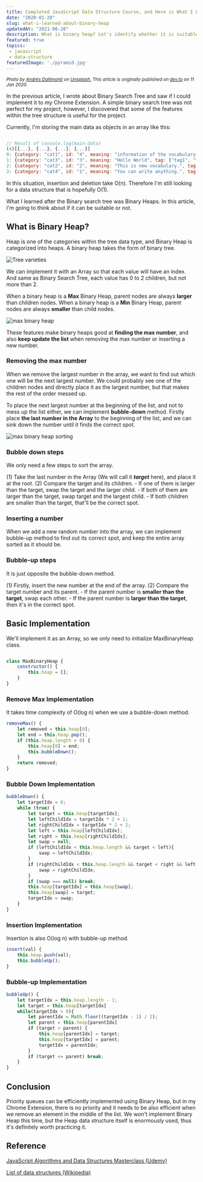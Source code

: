 ```yaml
---
title: Completed JavaScript Data Structure Course, and Here is What I Learned About Binary Heap.
date: "2020-01-20"
slug: what-i-learned-about-binary-heap
updatedAt: "2021-06-20"
description: What is binary heap? Let's identify whether it is suitable for storing vocabulary data.
featured: true
topics:
 - javascript
 - data-structure
featuredImage: './pyramid.jpg'
---
```


<small><em>Photo by <a href="https://unsplash.com/@dallimonti?utm_source=unsplash&utm_medium=referral&utm_content=creditCopyText">Andrés Dallimonti</a> on <a href="https://unsplash.com/?utm_source=unsplash&utm_medium=referral&utm_content=creditCopyText">Unsplash.</a> This article is originally published on <a href="https://dev.to/maikomiyazaki">dev.to</a> on  11 Jan 2020.</em></small>

In the previous article, I wrote about Binary Search Tree and saw if I could implement it to my Chrome Extension. A simple binary search tree was not perfect for my project, however, I discovered that some of the features within the tree structure is useful for the project.

Currently, I'm storing the main data as objects in an array like this:

```javascript

// Result of console.log(main-data)
(4)[{...}, {...}, {...}, {...}]
0: {category: "cat1", id: "4", meaning: "information of the vocabulary.", tag: ["tag1", "tag2"], word: "Example Vocab 1"}
1: {category: "cat3", id: "3", meaning: "Hello World", tag: ["tag1", "tag4"], word: "Example Vocab 2"}
2: {category: "cat2", id: "2", meaning: "This is new vocabulary.", tag: ["tag4"], word: "Example"}
3: {category: "cat4", id: "1", meaning: "You can write anything.", tag: ["tag2", "tag4", "tag5"], word: "Sample"}

```

In this situation, insertion and deletion take O(n). Therefore I'm still looking for a data structure that is hopefully O(1).

What I learned after the Binary search tree was Binary Heaps. In this article, I'm going to think about if it can be suitable or not.

<h2>What is Binary Heap?</h2>

Heap is one of the categories within the tree data type, and Binary Heap is categorized into heaps. A binary heap takes the form of binary tree.

![Tree varieties](https://thepracticaldev.s3.amazonaws.com/i/h2yybj9z9vr2qwib19n1.png)

We can implement it with an Array so that each value will have an index.
And same as Binary Search Tree, each value has 0 to 2 children, but not more than 2.

When a binary heap is a **Max** Binary Heap, parent nodes are always **larger** than children nodes. When a binary heap is a **Min** Binary Heap, parent nodes are always **smaller** than child nodes.

![max binary heap](https://thepracticaldev.s3.amazonaws.com/i/wn8ybzkylbh28637owu8.png)

These features make binary heaps good at **finding the max number**, and also **keep update the list** when removing the max number or inserting a new number.

<h3>Removing the max number</h3>

When we remove the largest number in the array, we want to find out which one will be the next largest number. We could probably see one of the children nodes and directly place it as the largest number, but that makes the rest of the order messed up.

To place the next largest number at the beginning of the list, and not to mess up the list either, we can implement **bubble-down** method. Firstly place **the last number in the Array** to the beginning of the list, and we can sink down the number until it finds the correct spot.

![max binary heap sorting](https://thepracticaldev.s3.amazonaws.com/i/7eok06038pjto9i3csht.png)

<h3>Bubble down steps</h3>

We only need a few steps to sort the array.

(1) Take the last number in the Array (We will call it ***target*** here), and place it at the root.
(2) Compare the target and its children.
    - If one of them is larger than the target, swap the target and the larger child.
    - If both of them are larger than the target, swap target and the largest child.
    - If both children are smaller than the target, that'll be the correct spot.

<h3>Inserting a number</h3>

When we add a new random number into the array, we can implement bubble-up method to find out its correct spot, and keep the entire array sorted as it should be.

<h3>Bubble-up steps</h3>

It is just opposite the bubble-down method.

(1) Firstly, insert the new number at the end of the array.
(2) Compare the target number and its parent.
    - If the parent number is **smaller than the target**, swap each other. 
    - If the parent number is **larger than the target**, then it's in the correct spot.

<h2>Basic Implementation</h2>

We'll implement it as an Array, so we only need to initialize MaxBinaryHeap class.

```javascript

class MaxBinaryHeap {
    constructor() {
        this.heap = [];
    }
}
```

<h3>Remove Max Implementation</h3>

It takes time complexity of O(log n) when we use a bubble-down method.

```javascript
removeMax() {
    let removed = this.heap[0];
    let end = this.heap.pop();
    if (this.heap.length > 0) {
        this.heap[0] = end;
        this.bubbleDown();
    }
    return removed;
}
```

<h3>Bubble Down Implementation</h3>

```javascript
bubbleDown() {
    let targetIdx = 0;
    while (true) {
        let target = this.heap[targetIdx];
        let leftChildIdx = targetIdx * 2 + 1;
        let rightChildIdx = targetIdx * 2 + 2;
        let left = this.heap[leftChildIdx];
        let right = this.heap[rightChildIdx];
        let swap = null;
        if (leftChildIdx < this.heap.length && target < left){
            swap = leftChildIdx;
        }
        if (rightChildIdx < this.heap.length && target < right && left < right){
            swap = rightChildIdx;
        }
        if (swap === null) break;
        this.heap[targetIdx] = this.heap[swap];
        this.heap[swap] = target;
        targetIdx = swap;
    }
}
```

<h3>Insertion Implementation</h3>

Insertion is also O(log n) with bubble-up method.

```javascript
insert(val) {
    this.heap.push(val);
    this.bubbleUp();
}
```

<h3>Bubble-up Implementation</h3>

```javascript
bubbleUp() {
    let targetIdx = this.heap.length - 1;
    let target = this.heap[targetIdx]
    while(targetIdx > 0){
        let parentIdx = Math.floor((targetIdx - 1) / 2);
        let parent = this.heap[parentIdx]
        if (target > parent) {
            this.heap[parentIdx] = target;
            this.heap[targetIdx] = parent;
            targetIdx = parentIdx;
        }
        if (target <= parent) break;
    }
}
```

<h2>Conclusion</h2>

Priority queues can be efficiently implemented using Binary Heap, but in my Chrome Extension, there is no priority and it needs to be also efficient when we remove an element in the middle of the list.
We won't implement Binary Heap this time, but the Heap data structure itself is enormously used, thus it's definitely worth practicing it.

<h2>Reference</h2>

[JavaScript Algorithms and Data Structures Masterclass (Udemy)](https://www.udemy.com/course/js-algorithms-and-data-structures-masterclass/)

[List of data structures (Wikipedia)](https://en.wikipedia.org/wiki/List_of_data_structures)